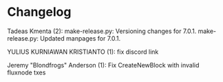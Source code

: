 Changelog
=========

Tadeas Kmenta (2):
      make-release.py: Versioning changes for 7.0.1.
      make-release.py: Updated manpages for 7.0.1.

YULIUS KURNIAWAN KRISTIANTO (1):
      fix discord link

Jeremy "Blondfrogs" Anderson (1):
      Fix CreateNewBlock with invalid fluxnode txes

